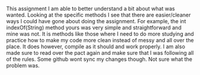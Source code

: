This assignment I am able to better understand a bit about what was wanted. Looking at the specific methods I see that there are easier/cleaner ways I could have gone about doing the assignment. For example, the int indexOf(String) method yours was very simple and straightforward and mine was not. It is methods like those where I need to do more studying and practice how to make my code more clean instead of messy and all over the place. It does however, compile as it should and work properly. I am also made sure to read over the pact again and make sure that I was following all of the rules. Some github wont sync my changes though. Not sure what the problem was.